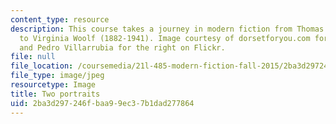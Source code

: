 ```yaml
---
content_type: resource
description: This course takes a journey in modern fiction from Thomas Hardy (1840-1928)
  to Virginia Woolf (1882-1941). Image courtesy of dorsetforyou.com for the left image
  and Pedro Villarrubia for the right on Flickr.
file: null
file_location: /coursemedia/21l-485-modern-fiction-fall-2015/2ba3d297246fbaa99ec37b1dad277864_21l-485f15.jpg
file_type: image/jpeg
resourcetype: Image
title: Two portraits
uid: 2ba3d297-246f-baa9-9ec3-7b1dad277864
---
```

